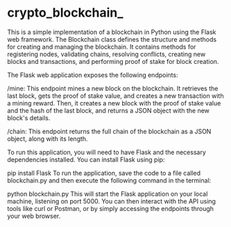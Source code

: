 # crypto_blockchain_

This is a simple implementation of a blockchain in Python using the Flask web framework. The Blockchain class defines the structure and methods for creating and managing the blockchain. It contains methods for registering nodes, validating chains, resolving conflicts, creating new blocks and transactions, and performing proof of stake for block creation.

The Flask web application exposes the following endpoints:

/mine: This endpoint mines a new block on the blockchain. It retrieves the last block, gets the proof of stake value, and creates a new transaction with a mining reward. Then, it creates a new block with the proof of stake value and the hash of the last block, and returns a JSON object with the new block's details.

/chain: This endpoint returns the full chain of the blockchain as a JSON object, along with its length.

To run this application, you will need to have Flask and the necessary dependencies installed. You can install Flask using pip:


pip install Flask
To run the application, save the code to a file called blockchain.py and then execute the following command in the terminal:


python blockchain.py
This will start the Flask application on your local machine, listening on port 5000. You can then interact with the API using tools like curl or Postman, or by simply accessing the endpoints through your web browser.




